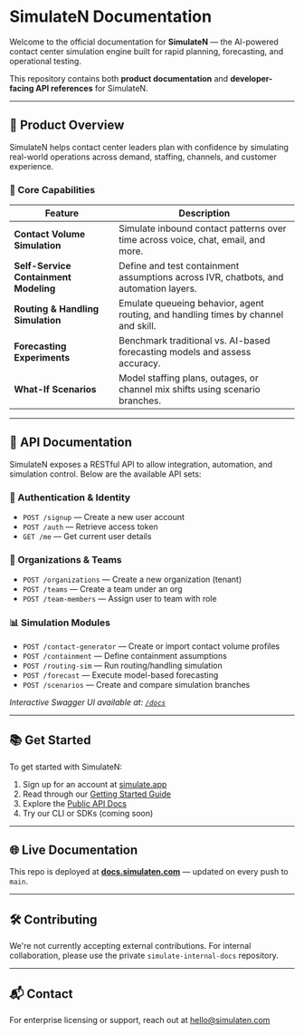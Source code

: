 # SimulateN Documentation

Welcome to the official documentation for **SimulateN** — the AI-powered contact center simulation engine built for rapid planning, forecasting, and operational testing.

This repository contains both **product documentation** and **developer-facing API references** for SimulateN.

---

## 🚀 Product Overview

SimulateN helps contact center leaders plan with confidence by simulating real-world operations across demand, staffing, channels, and customer experience.

### 🔧 Core Capabilities

| Feature | Description |
|--------|-------------|
| **Contact Volume Simulation** | Simulate inbound contact patterns over time across voice, chat, email, and more. |
| **Self-Service Containment Modeling** | Define and test containment assumptions across IVR, chatbots, and automation layers. |
| **Routing & Handling Simulation** | Emulate queueing behavior, agent routing, and handling times by channel and skill. |
| **Forecasting Experiments** | Benchmark traditional vs. AI-based forecasting models and assess accuracy. |
| **What-If Scenarios** | Model staffing plans, outages, or channel mix shifts using scenario branches. |

---

## 📡 API Documentation

SimulateN exposes a RESTful API to allow integration, automation, and simulation control. Below are the available API sets:

### 🔐 Authentication & Identity

- `POST /signup` — Create a new user account
- `POST /auth` — Retrieve access token
- `GET /me` — Get current user details

### 🏢 Organizations & Teams

- `POST /organizations` — Create a new organization (tenant)
- `POST /teams` — Create a team under an org
- `POST /team-members` — Assign user to team with role

### 📊 Simulation Modules

- `POST /contact-generator` — Create or import contact volume profiles
- `POST /containment` — Define containment assumptions
- `POST /routing-sim` — Run routing/handling simulation
- `POST /forecast` — Execute model-based forecasting
- `POST /scenarios` — Create and compare simulation branches

*Interactive Swagger UI available at: [`/docs`](https://simulate-api.yourdomain.com/docs)*

---

## 📚 Get Started

To get started with SimulateN:

1. Sign up for an account at [simulate.app](https://simulate.app)
2. Read through our [Getting Started Guide](./docs/getting-started.md)
3. Explore the [Public API Docs](./docs/api-overview.md)
4. Try our CLI or SDKs (coming soon)

---

## 🌐 Live Documentation

This repo is deployed at **[docs.simulaten.com](https://docs.simulaten.com)** — updated on every push to `main`.

---

## 🛠️ Contributing

We're not currently accepting external contributions. For internal collaboration, please use the private `simulate-internal-docs` repository.

---

## 📬 Contact

For enterprise licensing or support, reach out at [hello@simulaten.com](mailto:hello@simulaten.com)
